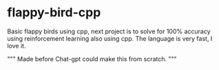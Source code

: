 # flappy-bird-cpp

Basic flappy birds using cpp, next project is to solve for 100% accuracy using reinforcement learning also using cpp. The language is very fast, I love it. 

"""
Made before Chat-gpt could make this from scratch.
"""
